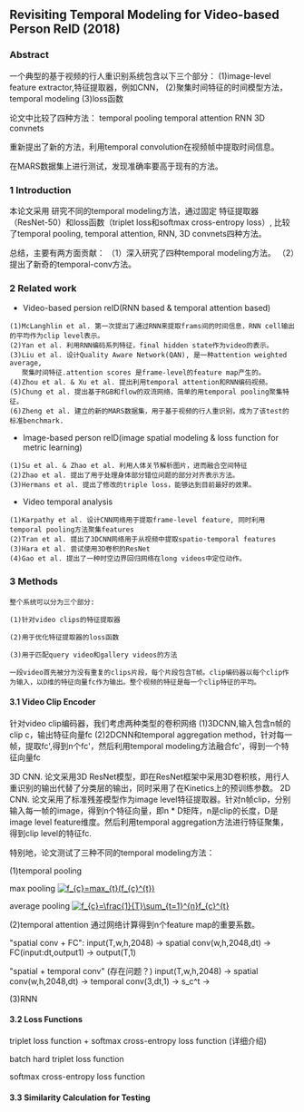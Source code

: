 ## Revisiting Temporal Modeling for Video-based Person ReID (2018)


### Abstract

一个典型的基于视频的行人重识别系统包含以下三个部分：
(1)image-level feature extractor,特征提取器，例如CNN，
(2)聚集时间特征的时间模型方法，temporal modeling
(3)loss函数

论文中比较了四种方法：
temporal pooling
temporal attention
RNN
3D convnets

重新提出了新的方法，利用temporal convolution在视频帧中提取时间信息。

在MARS数据集上进行测试，发现准确率要高于现有的方法。

### 1 Introduction



本论文采用
研究不同的temporal modeling方法，通过固定
特征提取器（ResNet-50）和loss函数（triplet loss和softmax cross-entropy loss）,
比较了temporal pooling, temporal attention, RNN, 3D convnets四种方法。

总结，主要有两方面贡献：
（1）深入研究了四种temporal modeling方法。
（2）提出了新奇的temporal-conv方法。



### 2 Related work

- Video-based persion reID(RNN based & temporal attention based)
```
(1)McLanghlin et al. 第一次提出了通过RNN来提取frams间的时间信息，RNN cell输出的平均作为clip level表示。
(2)Yan et al. 利用RNN编码系列特征，final hidden state作为video的表示。
(3)Liu et al. 设计Quality Aware Network(QAN), 是一种attention weighted average,
   聚集时间特征.attention scores 是frame-level的feature map产生的。
(4)Zhou et al. & Xu et al. 提出利用temporal attention和RNN编码视频。
(5)Chung et al. 提出基于RGB和flow的双流网络，简单的用temporal pooling聚集特征。
(6)Zheng et al. 建立的新的MARS数据集，用于基于视频的行人重识别，成为了该test的标准benchmark.
```
- Image-based person reID(image spatial modeling & loss function for metric learning)
```
(1)Su et al. & Zhao et al. 利用人体关节解析图片，进而融合空间特征
(2)Zhao et al. 提出了用于处理身体部分错位问题的部分对齐表示方法。
(3)Hermans et al. 提出了修改的triple loss，能够达到目前最好的效果。
```

- Video temporal analysis
```
(1)Karpathy et al. 设计CNN网络用于提取frame-level feature, 同时利用temporal pooling方法聚集features
(2)Tran et al. 提出了3DCNN网络用于从视频中提取spatio-temporal features
(3)Hara et al. 尝试使用3D卷积的ResNet
(4)Gao et al. 提出了一种时空边界回归网络在long videos中定位动作。
```

### 3 Methods
```
整个系统可以分为三个部分:

(1)针对video clips的特征提取器

(2)用于优化特征提取器的loss函数

(3)用于匹配query video和gallery videos的方法

一段video首先被分为没有重复的clips片段，每个片段包含T帧。clip编码器以每个clip作为输入，以D维的特征向量fc作为输出。整个视频的特征是每一个clip特征的平均。
```
#### 3.1 Video Clip Encoder

针对video clip编码器，我们考虑两种类型的卷积网络
(1)3DCNN,输入包含n帧的clip c，输出特征向量fc
(2)2DCNN和temporal aggregation method，针对每一帧，提取fc',得到n个fc'，然后利用temporal modeling方法融合fc'，得到一个特征向量fc

3D CNN.
论文采用3D ResNet模型，即在ResNet框架中采用3D卷积核，用行人重识别的输出代替了分类层的输出，同时采用了在Kinetics上的预训练参数。
2D CNN.
论文采用了标准残差模型作为image level特征提取器。针对n帧clip，分别输入每一帧的image，得到n个特征向量，即n * D矩阵，n是clip的长度，D是image level feature维度。然后利用temporal aggregation方法进行特征聚集，得到clip level的特征fc.

特别地，论文测试了三种不同的temporal modeling方法：


(1)temporal pooling

max pooling <a href="https://www.codecogs.com/eqnedit.php?latex=f_{c}=max_{t}(f_{c}^{t})" target="_blank"><img src="https://latex.codecogs.com/gif.latex?f_{c}=max_{t}(f_{c}^{t})" title="f_{c}=max_{t}(f_{c}^{t})" /></a>

average pooling <a href="https://www.codecogs.com/eqnedit.php?latex=f_{c}=\frac{1}{T}\sum_{t=1}^{n}f_{c}^{t}" target="_blank"><img src="https://latex.codecogs.com/gif.latex?f_{c}=\frac{1}{T}\sum_{t=1}^{n}f_{c}^{t}" title="f_{c}=\frac{1}{T}\sum_{t=1}^{n}f_{c}^{t}" /></a>

(2)temporal attention
通过网络计算得到n个feature map的重要系数。

"spatial conv + FC": 
input(T,w,h,2048) -> spatial conv(w,h,2048,dt) -> FC(input:dt,output1) -> output(T,1)

"spatial + temporal conv" (存在问题？)
input(T,w,h,2048) -> spatial conv(w,h,2048,dt) -> temporal conv(3,dt,1) -> s_c^t -> 

(3)RNN











#### 3.2 Loss Functions

triplet loss function + softmax cross-entropy loss function
(详细介绍)

batch hard triplet loss function


softmax cross-entropy loss function





#### 3.3 Similarity Calculation for Testing



### 

